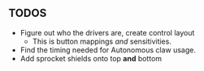 TODOS
-----

 * Figure out who the drivers are, create control layout
    * This is button mappings *and* sensitivities.
 * Find the timing needed for Autonomous claw usage.
 * Add sprocket shields onto top **and** bottom